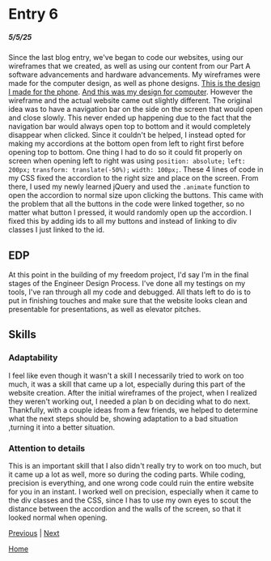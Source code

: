 # Entry 6
##### 5/5/25

Since the last blog entry, we've began to code our websites, using our wireframes that we created, as well as using our content from our Part A software advancements and hardware advancements. My wireframes were made for the computer design, as well as phone designs. [This is the design I made for the phone](https://wireframe.cc/Usu0g1). [And this was my design for computer](https://wireframe.cc/F8klVE). However the wireframe and the actual website came out slightly different. The original idea was to have a navigation bar on the side on the screen that would open and close slowly. This never ended up happening due to the fact that the navigation bar would always open top to bottom and it would completely disappear when clicked. Since it couldn't be helped, I instead opted for making my accordions at the bottom open from left to right first before opening top to bottom. One thing I had to do so it could fit properly on screen when opening left to right was using `position: absolute;`  `left: 200px;`  `transform: translate(-50%);`  `width: 100px;`. These 4 lines of code in my CSS fixed the accordion to the right size and place on the screen. From there, I used my newly learned jQuery and used the `.animate` function to open the accordion to normal size upon clicking the buttons. This came with the problem that all the buttons in the code were linked together, so no matter what button I pressed, it would randomly open up the accordion. I fixed this by adding ids to all my buttons and instead of linking to div classes I just linked to the id.

## EDP
At this point in the building of my freedom project, I'd say I'm in the final stages of the Engineer Design Process. I've done all my testings on my tools, I've ran through all my code and debugged. All thats left to do is to put in finishing touches and make sure that the website looks clean and presentable for presentations, as well as elevator pitches.

## Skills
### Adaptability
I feel like even though it wasn't a skill I necessarily tried to work on too much, it was a skill that came up a lot, especially during this part of the website creation. After the initial wireframes of the project, when I realized they weren't working out, I needed a plan b on deciding what to do next. Thankfully, with a couple ideas from a few friends, we helped to determine what the next steps should be, showing adaptation to a bad situation ,turning it into a better situation.

### Attention to details
This is an important skill that I also didn't really try to work on too much, but it came up a lot as well, more so during the coding parts. While coding, precision is everything, and one wrong code could ruin the entire website for you in an instant. I worked well on precision, especially when it came to the div classes and the CSS, since I has to use my own eyes to scout the distance between the accordion and the walls of the screen, so that it looked normal when opening.

[Previous](entry05.md) | [Next](entry07.md)

[Home](../README.md)
